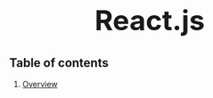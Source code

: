 <h1 style="font-size: 50px; text-align: center;">React.js</h1>

## Table of contents
1. [Overview](#overview)